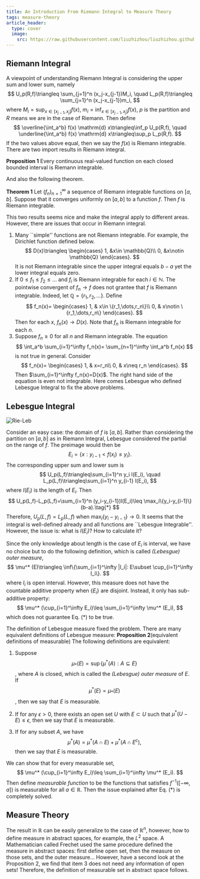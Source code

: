 ```yaml
---
title: An Introduction From Riemann Integral to Measure Theory
tags: measure-theory
article_header:
  type: cover
  image:
    src: https://raw.githubusercontent.com/liuzhizhou/liuzhizhou.github.io/gh-pages/screenshots/Riem-Leb.jpg
---
```


## Riemann Integral

A viewpoint of understanding Riemann Integral is considering the upper sum and lower sum, namely
$$
U_p(R,f)\triangleq \sum_{j=1}^n (x_j-x_{j-1})M_i,
\quad 
L_p(R,f)\triangleq \sum_{j=1}^n (x_j-x_{j-1})m_i,
$$
where $M_i=\sup_{x\in [x_{j-1},x_j]}f(x)$, $m_i=\inf_{x\in [x_{j-1},x_j]}f(x)$, $p$ is the partition and $R$ means we are in the case of Riemann.
Then define
$$
\overline{\int_a^b} f(x) \mathrm{d} x\triangleq\inf_p U_p(R,f),
\quad
\underline{\int_a^b} f(x) \mathrm{d} x\triangleq\sup_p L_p(R,f).
$$
If the two values above equal, then we say the $f(x)$ is Riemann integrable. There are two import results in Riemann integral.

**Proposition 1**
    Every continuous real-valued function on each closed bounded interval is Riemann integrable.

And also the following theorem.

**Theorem 1**
    Let $(f_n)_{n=1}^\infty$ a sequence of Riemann integrable functions on $[a,b]$. Suppose that it converges uniformly on $[a,b]$ to a function $f$. Then $f$ is Riemann integrable.


This two results seems nice and make the integral apply to different areas. However, there are issues that occur in Riemann integral.

1. Many ``simple'' functions are not Riemann integrable. For example, the Dirichlet function defined below.
$$
D(x)\triangleq \begin{cases}
    1, &x\in \mathbb{Q}\\
    0, &x\notin \mathbb{Q}
\end{cases}.
$$
It is not Riemann integrable since the upper integral equals $b-a$ yet the lower integral equals zero.
2. If $0\leq f_1\leq f_2\leq \dots$ and $f_i$ is Riemann integrable for each $i\in \mathbb{N}$. The pointwise convergent of $f_n\to f$ does not grantee that $f$ is Riemann integrable. Indeed, let $\mathbb{Q}=\{r_1,r_2,\dots\}$. Define
$$
f_n(x)=
\begin{cases}
    1, & x\in \{r_1,\dots,r_n\}\\
    0, & x\notin \{r_1,\dots,r_n\}
\end{cases}.
$$
Then for each $x$, $f_n(x)\to D(x)$. Note that $f_n$ is Riemann integrable for each $n$.
3. Suppose $f_n\geq 0$ for all $n$ and Riemann integrable. The equation
$$
    \int_a^b \sum_{i=1}^\infty f_n(x)= \sum_{n=1}^\infty \int_a^b f_n(x)
$$
is not true in general. Consider
$$
f_n(x)=
\begin{cases}
    1, & x=r_n\\
    0, & x\neq r_n
\end{cases}.
$$
Then $\sum_{i=1}^\infty f_n(x)=D(x)$. The right hand side of the equation is even not integrable.
Here comes Lebesgue who defined Lebesgue Integral to fix the above problems.

## Lebesgue Integral

![Rie-Leb](https://raw.githubusercontent.com/liuzhizhou/liuzhizhou.github.io/gh-pages/screenshots/Riem-Leb.jpg)

Consider an easy case: the domain of $f$ is $[a,b]$. Rather than considering the partition on $[a,b]$ as in Riemann Integral, Lebesgue considered the partial on the range of $f$. The preimage would then be
$$
E_i=\{x: y_{i-1}<f(x_i)\leq y_i\}.
$$
The corresponding upper sum and lower sum is
$$
U_p(L,f)\triangleq\sum_{i=1}^n y_i l(E_i),
\quad
L_p(L,f)\triangleq\sum_{i=1}^n y_{i-1} l(E_i),
$$
where $l(E_i)$ is the length of $E_i$. Then
$$
    U_p(L,f)-L_p(L,f)=\sum_{i=1}^n (y_i-y_{i-1})l(E_i)\leq \max_i\{y_i-y_{i-1}\}(b-a).\tag{*}
$$
Therefore, $U_p(L,f)=L_p(L,f)$ when $\max_i\{y_i-y_{i-1}\}\to 0$. It seems that the integral is well-defined already and all functions are ``Lebesgue Integrable''. However, the issue is: what is $l(E_i)$? How to calculate it?

Since the only knowledge about length is the case of $E_i$ is interval, we have no choice but to do the following definition, which is called *(Lebesgue) outer measure*,
$$
\mu^* (E)\triangleq \inf\{\sum_{i=1}^\infty |I_i|: E\subset \cup_{i=1}^\infty I_i\}.
$$
where $I_i$ is open interval.
However, this measure does not have the countable additive property when $\{E_i\}$ are disjoint. Instead, it only has sub-additive property:
$$
\mu^* (\cup_{i=1}^\infty E_i)\leq \sum_{i=1}^\infty \mu^* (E_i),
$$
which does not guarantee Eq. (*) to be true. 

The definition of Lebesgue measure fixed the problem. There are many equivalent definitions of Lebesgue measure:
**Proposition 2**(equivalent definitions of measurable)
The following definitions are equivalent:

1. Suppose $$\mu_*(E)=\sup \{\mu^*(A): A\subseteq E \} $$, where $A$ is closed, which is called the *(Lebesgue) outer measure* of $E$. If $$\mu^*(E)=\mu_*(E)$$, then we say that $E$ is measurable.

2. If for any $\epsilon>0$, there exists an open set $U$ with $E\subset U$ such that $\mu^*(U-E)\leq \epsilon$, then we say that $E$ is measurable.

3. If for any subset $A$, we have
$$
    \mu^*(A) = \mu^*(A\cap E)+\mu^*(A\cap E^c),
$$
then we say that $E$ is measurable.

We can show that for every measurable set, 
$$
\mu^* (\cup_{i=1}^\infty E_i)\leq \sum_{i=1}^\infty \mu^* (E_i).
$$
Then define *measurable function* to be the functions that satisfies $f^{-1}([-\infty,a])$ is measurable for all $a\in \mathbb{R}$. Then the issue explained after Eq. (*) is completely solved.

## Measure Theory

The result in $\mathbb{R}$ can be easily generalize to the case of $\mathbb{R}^n$, however, how to define measure in abstract spaces, for example,  the $L^2$ space. A Mathematician called Frechet used the same procedure defined the measure in abstract spaces: first define open set, then the measure on those sets, and the outer measure... However, have a second look at the Proposition 2, we find that item 3 does not need any information of open sets! Therefore, the definition of measurable set in abstract space follows.